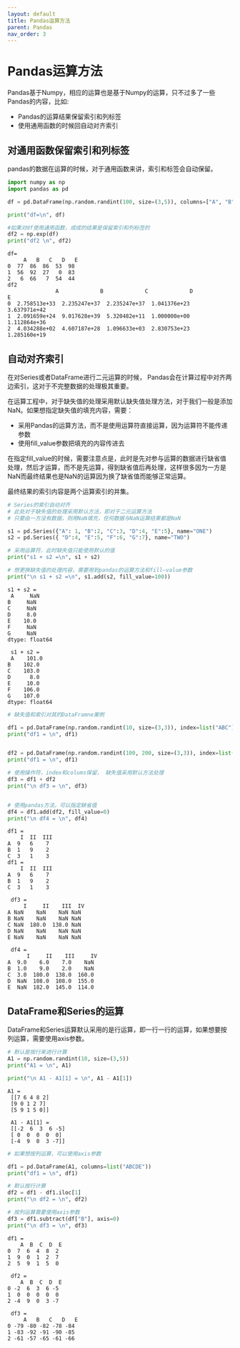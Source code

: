```yaml
---
layout: default
title: Pandas运算方法
parent: Pandas
nav_order: 3
---
```

# Pandas运算方法

Pandas基于Numpy，相应的运算也是基于Numpy的运算，只不过多了一些Pandas的内容，比如:  
- Pandas的运算结果保留索引和列标签
- 使用通用函数的时候回自动对齐索引

## 对通用函数保留索引和列标签

pandas的数据在运算的时候，对于通用函数来讲，索引和标签会自动保留。

```python
import numpy as np
import pandas as pd

df = pd.DataFrame(np.random.randint(100, size=(3,5)), columns=["A", "B", "C", "D", "E"])

print("df=\n", df)

#如果对df使用通用函数，成成的结果是保留索引和列标签的
df2 = np.exp(df)
print("df2 \n", df2)
```

    df=
         A   B   C   D   E
    0  77  86  86  53  98
    1  56  92  27   0  83
    2   6  66   7  54  44
    df2 
                   A             B             C             D             E
    0  2.758513e+33  2.235247e+37  2.235247e+37  1.041376e+23  3.637971e+42
    1  2.091659e+24  9.017628e+39  5.320482e+11  1.000000e+00  1.112864e+36
    2  4.034288e+02  4.607187e+28  1.096633e+03  2.830753e+23  1.285160e+19


## 自动对齐索引

在对Series或者DataFrame进行二元运算的时候， Pandas会在计算过程中对齐两边索引，这对于不完整数据的处理极其重要。

在运算工程中，对于缺失值的处理采用默认缺失值处理方法，对于我们一般是添加NaN。如果想指定缺失值的填充内容，需要：
- 采用Pandas的运算方法，而不是使用运算符直接运算，因为运算符不能传递参数
- 使用fill_value参数把填充的内容传进去

在指定fill_value的时候，需要注意点是，此时是先对参与运算的数据进行缺省值处理，然后才运算，而不是先运算，得到缺省值后再处理，这样很多因为一方是NaN而最终结果也是NaN的运算因为换了缺省值而能够正常运算。

最终结果的索引内容是两个运算索引的并集。 


```python
# Series的索引自动对齐
# 此处对于缺失值的处理采用默认方法，即对于二元运算方法
# 只要由一方没有数据，则用NaN填充，任何数据与NaN运算结果都是NaN

s1 = pd.Series({"A": 1, "B":2, "C":3, "D":4, "E":5}, name="ONE")
s2 = pd.Series({ "D":4, "E":5, "F":6, "G":7}, name="TWO")

# 采用运算符，此时缺失值只能使用默认的值
print("s1 + s2 =\n", s1 + s2)

# 想更换缺失值的处理内容，需要用到pandas的运算方法和fill—value参数
print("\n s1 + s2 =\n", s1.add(s2, fill_value=100))
```

    s1 + s2 =
     A     NaN
    B     NaN
    C     NaN
    D     8.0
    E    10.0
    F     NaN
    G     NaN
    dtype: float64
    
     s1 + s2 =
     A    101.0
    B    102.0
    C    103.0
    D      8.0
    E     10.0
    F    106.0
    G    107.0
    dtype: float64



```python
# 缺失值和索引对其的DataFramne案例

df1 = pd.DataFrame(np.random.randint(10, size=(3,3)), index=list("ABC"), columns=['I', 'II', 'III'])
print("df1 = \n", df1)


df2 = pd.DataFrame(np.random.randint(100, 200, size=(3,3)), index=list("CDE"), columns=['II', 'III', "IV"])
print("df1 = \n", df1)

# 使用操作符，index和colums保留， 缺失值采用默认方法处理
df3 = df1 + df2
print("\n df3 = \n", df3)


# 使用pandas方法，可以指定缺省值
df4 = df1.add(df2, fill_value=0)
print("\n df4 = \n", df4)
```

    df1 = 
        I  II  III
    A  9   6    7
    B  1   9    2
    C  3   1    3
    df1 = 
        I  II  III
    A  9   6    7
    B  1   9    2
    C  3   1    3
    
     df3 = 
         I     II    III  IV
    A NaN    NaN    NaN NaN
    B NaN    NaN    NaN NaN
    C NaN  180.0  138.0 NaN
    D NaN    NaN    NaN NaN
    E NaN    NaN    NaN NaN
    
     df4 = 
          I     II    III     IV
    A  9.0    6.0    7.0    NaN
    B  1.0    9.0    2.0    NaN
    C  3.0  180.0  138.0  160.0
    D  NaN  108.0  108.0  155.0
    E  NaN  182.0  145.0  114.0


## DataFrame和Series的运算

DataFrame和Series运算默认采用的是行运算，即一行一行的运算，如果想要按列运算，需要使用axis参数。


```python
# 默认是按行来进行计算
A1 = np.random.randint(10, size=(3,5))
print("A1 = \n", A1)

print("\n A1 - A1[1] = \n", A1 - A1[1])
```

    A1 = 
     [[7 6 4 8 2]
     [9 0 1 2 7]
     [5 9 1 5 0]]
    
     A1 - A1[1] = 
     [[-2  6  3  6 -5]
     [ 0  0  0  0  0]
     [-4  9  0  3 -7]]



```python
# 如果想按列运算，可以使用axis参数

df1 = pd.DataFrame(A1, columns=list("ABCDE"))
print("df1 = \n", df1)

# 默认按行计算
df2 = df1 - df1.iloc[1]
print("\n df2 = \n", df2)

# 按列运算需要使用axis参数
df3 = df1.subtract(df["B"], axis=0)
print("\n df3 = \n", df3)
```

    df1 = 
        A  B  C  D  E
    0  7  6  4  8  2
    1  9  0  1  2  7
    2  5  9  1  5  0
    
     df2 = 
        A  B  C  D  E
    0 -2  6  3  6 -5
    1  0  0  0  0  0
    2 -4  9  0  3 -7
    
     df3 = 
         A   B   C   D   E
    0 -79 -80 -82 -78 -84
    1 -83 -92 -91 -90 -85
    2 -61 -57 -65 -61 -66
